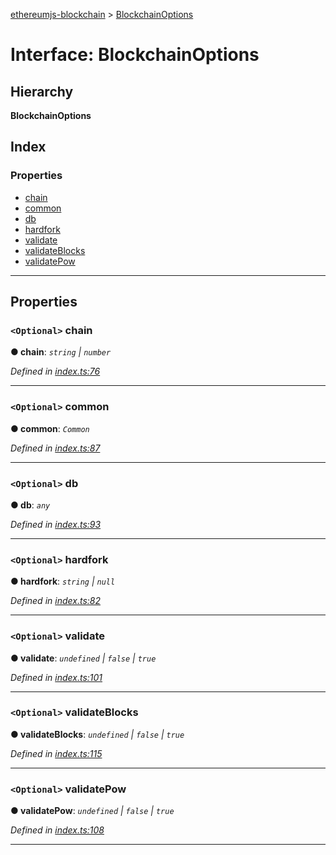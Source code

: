 [ethereumjs-blockchain](../README.md) > [BlockchainOptions](../interfaces/blockchainoptions.md)

# Interface: BlockchainOptions

## Hierarchy

**BlockchainOptions**

## Index

### Properties

- [chain](blockchainoptions.md#chain)
- [common](blockchainoptions.md#common)
- [db](blockchainoptions.md#db)
- [hardfork](blockchainoptions.md#hardfork)
- [validate](blockchainoptions.md#validate)
- [validateBlocks](blockchainoptions.md#validateblocks)
- [validatePow](blockchainoptions.md#validatepow)

---

## Properties

<a id="chain"></a>

### `<Optional>` chain

**● chain**: _`string` \| `number`_

_Defined in [index.ts:76](https://github.com/ethereumjs/ethereumjs-vm/blob/2347a51/packages/blockchain/src/index.ts#L76)_

---

<a id="common"></a>

### `<Optional>` common

**● common**: _`Common`_

_Defined in [index.ts:87](https://github.com/ethereumjs/ethereumjs-vm/blob/2347a51/packages/blockchain/src/index.ts#L87)_

---

<a id="db"></a>

### `<Optional>` db

**● db**: _`any`_

_Defined in [index.ts:93](https://github.com/ethereumjs/ethereumjs-vm/blob/2347a51/packages/blockchain/src/index.ts#L93)_

---

<a id="hardfork"></a>

### `<Optional>` hardfork

**● hardfork**: _`string` \| `null`_

_Defined in [index.ts:82](https://github.com/ethereumjs/ethereumjs-vm/blob/2347a51/packages/blockchain/src/index.ts#L82)_

---

<a id="validate"></a>

### `<Optional>` validate

**● validate**: _`undefined` \| `false` \| `true`_

_Defined in [index.ts:101](https://github.com/ethereumjs/ethereumjs-vm/blob/2347a51/packages/blockchain/src/index.ts#L101)_

---

<a id="validateblocks"></a>

### `<Optional>` validateBlocks

**● validateBlocks**: _`undefined` \| `false` \| `true`_

_Defined in [index.ts:115](https://github.com/ethereumjs/ethereumjs-vm/blob/2347a51/packages/blockchain/src/index.ts#L115)_

---

<a id="validatepow"></a>

### `<Optional>` validatePow

**● validatePow**: _`undefined` \| `false` \| `true`_

_Defined in [index.ts:108](https://github.com/ethereumjs/ethereumjs-vm/blob/2347a51/packages/blockchain/src/index.ts#L108)_

---
